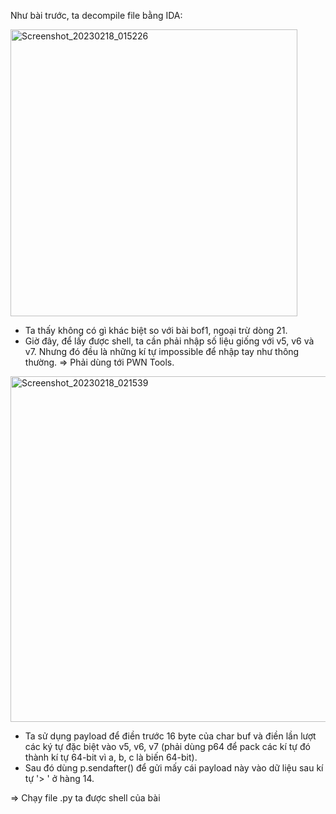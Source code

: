 Như bài trước, ta decompile file bằng IDA:

<img width="459" alt="Screenshot_20230218_015226" src="https://user-images.githubusercontent.com/125690279/219759184-5885283a-8011-47f3-b8b9-09af32c603ec.png">

- Ta thấy không có gì khác biệt so với bài bof1, ngoại trừ dòng 21.
- Giờ đây, để lấy được shell, ta cần phải nhập số liệu giống với v5, v6 và v7. Nhưng đó đều là những kí tự impossible để nhập tay như thông thường.
=> Phải dùng tới PWN Tools.

<img width="553" alt="Screenshot_20230218_021539" src="https://user-images.githubusercontent.com/125690279/219766736-dea49f81-3905-4f48-b113-da9cf9de7dd0.png">

- Ta sử dụng payload để điền trước 16 byte của char buf và điền lần lượt các ký tự đặc biệt vào v5, v6, v7 (phải dùng p64 để pack các kí tự đó thành kí tự 64-bit vì a, b, c là biến 64-bit).
- Sau đó dùng p.sendafter() để gửi mấy cái payload này vào dữ liệu sau kí tự '> ' ở hàng 14.

=> Chạy file .py ta được shell của bài 
